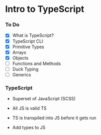 # Intro to TypeScript

### To Do
* [x] What is TypeScript?
* [x] TypeScript CLI
* [x] Primitive Types
* [x] Arrays
* [x] Objects
* [ ] Functions and Methods
* [ ] Duck Typing
* [ ] Generics

### TypeScript
* Superset of JavaScript (SCSS)
* All JS is valid TS
* TS is transpiled into JS before it gets run

* Add types to JS





















# 
